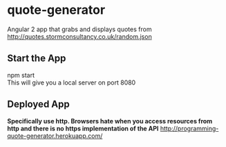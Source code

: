 # quote-generator
Angular 2 app that grabs and displays quotes from http://quotes.stormconsultancy.co.uk/random.json

## Start the App
npm start <br />
This will give you a local server on port 8080

## Deployed App
**Specifically use http. Browsers hate when you access resources from http and there is no https implementation of the API**
<http://programming-quote-generator.herokuapp.com/>
